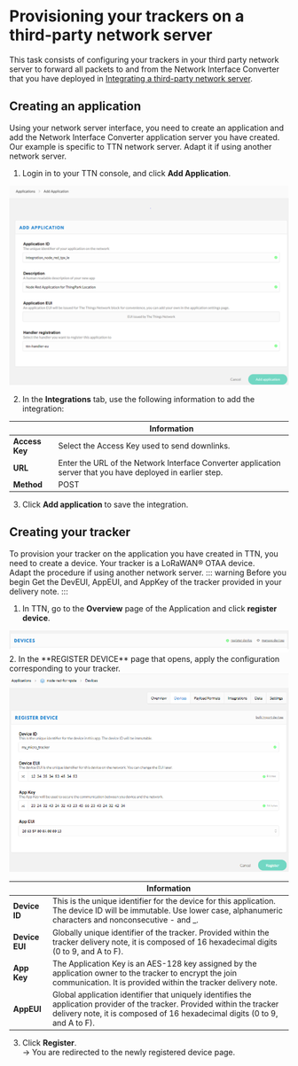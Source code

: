 <html>
<a id="top"></a>
</html>

# Provisioning your trackers on a third-party network server
This task consists of configuring your trackers in your third party network server to forward all packets to and from the Network Interface Converter that you have deployed in [Integrating a third-party network server](/B-Feature-Topics/Integrate3PNS_C/#integrating-a-third-party-network-server).
## Creating an application
Using your network server interface, you need to create an application and add the Network Interface Converter application server you have created.<br/>
Our example is specific to TTN network server. Adapt it if using another network server.

1. Login in to your TTN console, and click **Add Application**.
<img src="./images/NewApplication_TTN_LoRAWAN.png" border="0" />

2. In the **Integrations** tab, use the following information to add the integration:

|   | Information | 
| - | ----------- | 
| **Access Key** |  Select the Access Key used to send downlinks. | 
| **URL** |  Enter the URL of the Network Interface Converter application server that you have deployed in earlier step. | 
| **Method** |  POST | 
3. Click **Add application** to save the integration.


## Creating your tracker
To provision your tracker on the application you have created in TTN, you need to create a device. Your tracker is a LoRaWAN® OTAA device.<br/>
Adapt the procedure if using another network server.
::: warning Before you begin
 Get the DevEUI, AppEUI, and AppKey of the tracker provided in your delivery note.
:::

1. In TTN, go to the **Overview** page of the Application and click **register device**.
<img src="./images/open_register_device_menu.png" border="0" />
2. In the **REGISTER DEVICE** page that opens, apply the configuration corresponding to your tracker.
<img src="./images/register_ttn_device.png" border="0" />

|  | Information | 
| - | ----------- | 
| **Device ID** |  This is the unique identifier for the device for this application. The device ID will be immutable. Use lower case, alphanumeric characters and nonconsecutive - and _. | 
| **Device EUI** |  Globally unique identifier of the tracker. Provided within the tracker delivery note, it is composed of 16 hexadecimal digits (0 to 9, and A to F). | 
| **App Key** |  The Application Key is an AES-128 key assigned by the application owner to the tracker to encrypt the join communication. It is provided within the tracker delivery note. | 
| **AppEUI** |  Global application identifier that uniquely identifies the application provider of the tracker. Provided within the tracker delivery note, it is composed of 16 hexadecimal digits (0 to 9, and A to F). | 

3. Click **Register**.<br/>
-> You are redirected to the newly registered device page.
   